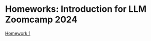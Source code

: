 # Homeworks: Introduction for LLM Zoomcamp 2024

[Homework 1](https://github.com/alonmar/Homeworks-Introduction-for-LLM-Zoomcamp-2024/blob/main/Homework%201.ipynb)